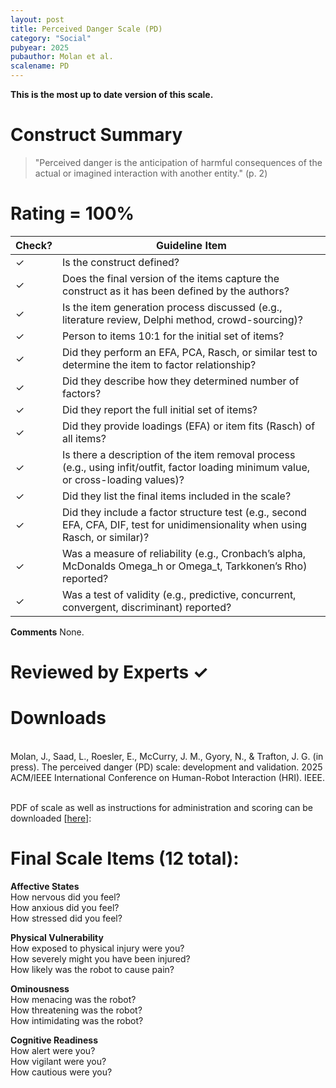 ```yaml
---
layout: post
title: Perceived Danger Scale (PD)
category: "Social"
pubyear: 2025
pubauthor: Molan et al.
scalename: PD
---
```


**This is the most up to date version of this scale.**

# Construct Summary

>"Perceived danger is the anticipation of harmful consequences of the actual or imagined interaction with another entity." (p. 2)

# Rating = 100% 

<table>
  <thead>
    <tr>
      <th>Check?</th>
      <th>Guideline Item</th>
    </tr>
  </thead>
  <tbody>
    <tr>
      <td>&#10003;</td>
      <td>Is the construct defined?</td>
    </tr>
    <tr>
      <td>&#10003;</td>
      <td>Does the final version of the items capture the construct as it has been defined by the authors?</td>
    </tr>
    <tr>
      <td>&#10003;</td>
      <td>Is the item generation process discussed (e.g., literature review, Delphi method, crowd-sourcing)?</td>
    </tr>
    <tr>
      <td>&#10003;</td>
      <td>Person to items 10:1 for the initial set of items?</td>
    </tr>
    <tr>
      <td>&#10003;</td>
      <td>Did they perform an EFA, PCA, Rasch, or similar test to determine the item to factor relationship?</td>
    </tr>
    <tr>
      <td>&#10003;</td>
      <td>Did they describe how they determined number of factors?</td>
    </tr>
    <tr>
      <td>&#10003;</td>
      <td>Did they report the full initial set of items?</td>
    </tr>
    <tr>
      <td>&#10003;</td>
      <td>Did they provide loadings (EFA) or item fits (Rasch) of all items?</td>
    </tr>
    <tr>
      <td>&#10003;</td>
      <td>Is there a description of the item removal process (e.g., using infit/outfit, factor loading minimum value, or cross-loading values)?</td>
    </tr>
    <tr>
      <td>&#10003;</td>
      <td>Did they list the final items included in the scale?</td>
    </tr>
    <tr>
      <td>&#10003;</td>
      <td>Did they include a factor structure test (e.g., second EFA, CFA, DIF, test for unidimensionality when using Rasch, or similar)?</td>
    </tr>
    <tr>
      <td>&#10003;</td>
      <td>Was a measure of reliability (e.g., Cronbach’s alpha, McDonalds Omega_h or Omega_t, Tarkkonen’s Rho) reported?</td>
    </tr>
    <tr>
      <td>&#10003;</td>
      <td>Was a test of validity (e.g., predictive, concurrent, convergent, discriminant) reported?</td>
    </tr>
  </tbody>
</table>

**Comments**
None.

# Reviewed by Experts &#10003;

# Downloads
<br>Molan, J., Saad, L., Roesler, E., McCurry, J. M., Gyory, N., & Trafton, J. G. (in press). The perceived danger (PD) scale: development and validation. 2025 ACM/IEEE International Conference on Human-Robot Interaction (HRI). IEEE.

<br>PDF of scale as well as instructions for administration and scoring can be downloaded [<a href="/assets/pdf/PD Administration and Scoring.pdf" target="_blank">here</a>]:

# Final Scale Items (12 total):

**Affective States**
<br>How nervous did you feel?
<br>How anxious did you feel?
<br>How stressed did you feel?

**Physical Vulnerability**
<br>How exposed to physical injury were you?
<br>How severely might you have been injured?
<br>How likely was the robot to cause pain?

**Ominousness**
<br>How menacing was the robot?
<br>How threatening was the robot?
<br>How intimidating was the robot?

**Cognitive Readiness**
<br>How alert were you?
<br>How vigilant were you?
<br>How cautious were you?
